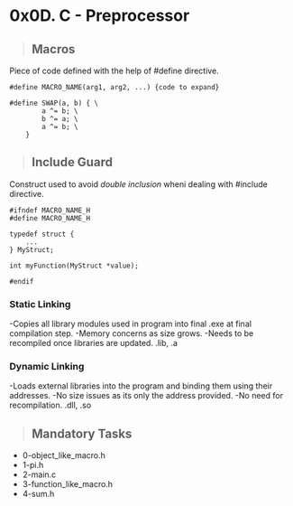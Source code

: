# 0x0D. C - Preprocessor

> ## Macros
Piece of code defined with the help of #define directive.

```
#define MACRO_NAME(arg1, arg2, ...) {code to expand}

#define SWAP(a, b) { \
		a ^= b; \
		b ^= a; \
		a ^= b; \
	}
```

> ## Include Guard 
Construct used to avoid *double inclusion* wheni dealing with #include directive.

```
#ifndef MACRO_NAME_H
#define MACRO_NAME_H

typedef struct {
	...
} MyStruct;

int myFunction(MyStruct *value);

#endif
```

### Static Linking
-Copies all library modules used in program into final .exe at final compilation step.
-Memory concerns as size grows.
-Needs to be recompiled once libraries are updated.
.lib, .a

### Dynamic Linking
-Loads external libraries into the program and binding them using their addresses.
-No size issues as its only the address provided.
-No need for recompilation.
.dll, .so

> ## Mandatory Tasks
* 0-object_like_macro.h
* 1-pi.h
* 2-main.c
* 3-function_like_macro.h
* 4-sum.h
